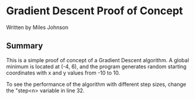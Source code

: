# Gradient Descent Proof of Concept

Written by Miles Johnson

## Summary
This is a simple proof of concept of a Gradient Descent algorithm.  A global minimum is located at (-4, 6), and the program generates random starting coordinates with x and y values from -10 to 10.

To see the performance of the algorithm with different step sizes, change the "step\<n\> variable in line 32.
